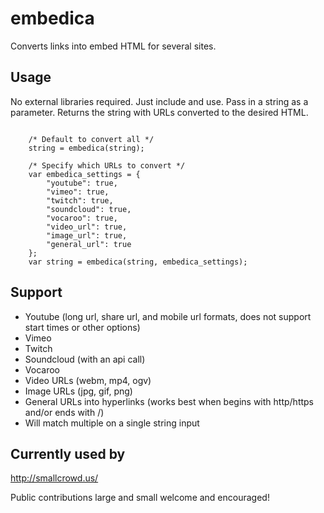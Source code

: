 <h1>embedica</h1>

<p>Converts links into embed HTML for several sites.</p>

<h2>Usage</h2>

<p>No external libraries required. Just include and use. Pass in a string as a parameter. Returns the string with URLs converted to the desired HTML.</p>

<code>
    /* Default to convert all */
    string = embedica(string);
</code>

<code>
    /* Specify which URLs to convert */
    var embedica_settings = {
        "youtube": true,
        "vimeo": true,
        "twitch": true,
        "soundcloud": true,
        "vocaroo": true,
        "video_url": true,
        "image_url": true,
        "general_url": true
    };
    var string = embedica(string, embedica_settings);
</code>

<h2>Support</h2>

<ul>
    <li>Youtube (long url, share url, and mobile url formats, does not support start times or other options)</li>
    <li>Vimeo</li>
    <li>Twitch</li>
    <li>Soundcloud (with an api call)</li>
    <li>Vocaroo</li>
    <li>Video URLs (webm, mp4, ogv)</li>
    <li>Image URLs (jpg, gif, png)</li>
    <li>General URLs into hyperlinks (works best when begins with http/https and/or ends with /)</li>
    <li>Will match multiple on a single string input</li>
</ul>

<h2>Currently used by</h2>

<a href="http://smallcrowd.us/">http://smallcrowd.us/</a>

<p>Public contributions large and small welcome and encouraged!</p>
